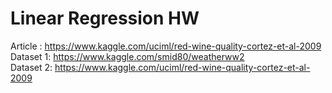 # Linear Regression HW

Article : https://www.kaggle.com/uciml/red-wine-quality-cortez-et-al-2009 <br />
Dataset 1: https://www.kaggle.com/smid80/weatherww2 <br />
Dataset 2: https://www.kaggle.com/uciml/red-wine-quality-cortez-et-al-2009 <br />
